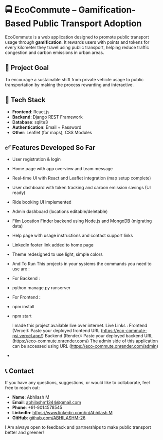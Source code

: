 # 🚍 EcoCommute – Gamification-Based Public Transport Adoption

EcoCommute is a web application designed to promote public transport usage through **gamification**. It rewards users with points and tokens for every kilometer they travel using public transport, helping reduce traffic congestion and carbon emissions in urban areas.

## 🌟 Project Goal

To encourage a sustainable shift from private vehicle usage to public transportation by making the process rewarding and interactive.

## 🔧 Tech Stack

- **Frontend**: React.js
- **Backend**: Django REST Framework
- **Database**: sqlite3
- **Authentication**: Email + Password
- **Other**: Leaflet (for maps), CSS Modules

## ✅ Features Developed So Far

- User registration & login
- Home page with app overview and team message
- Real-time UI with React and Leaflet integration (map setup complete)
- User dashboard with token tracking and carbon emission savings (UI ready)
- Ride booking UI implemented
- Admin dashboard (locations editable/deletable)
- Film Location Finder backend using Node.js and MongoDB (migrating data)
- Help page with usage instructions and contact support links
- LinkedIn footer link added to home page
- Theme redesigned to use light, simple colors

- And To Run This projects in your systems the commands you need to use are :
- For Backend :
- python manage.py runserver
- For Frontend :
- npm install <for installing necessary node modules and packages>
- npm start

  I made this project available live over internet.
    Live Links :
    Frontend (Vercel): Paste your deployed frontend URL (https://eco-commute-psi.vercel.app/)
    Backend (Render): Paste your deployed backend URL (https://eco-commute.onrender.com/)
    The admin side of this application can be accessed using URL (https://eco-commute.onrender.com/admin)
- 
## 📞 Contact

If you have any questions, suggestions, or would like to collaborate, feel free to reach out:

- **Name**:  Abhilash M 
- **Email**: abhilashm1344@gmail.com 
- **Phone**: +91-9014578545
- **LinkedIn**: [https://www.linkedin.com/in/Abhilash M](https://www.linkedin.com/in/abhilash-m-35ab682a2?utm_source=share&utm_campaign=share_via&utm_content=profile&utm_medium=android_app) 
- **GitHub**: [github.com/ABHILASHM-26](https://github.com/ABHILASM-26)

I Am always open to feedback and partnerships to make public transport better and greener!
